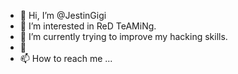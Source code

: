 - 👋 Hi, I’m @JestinGigi
- 👀 I’m interested in ReD TeAMiNg.
- 🌱 I’m currently trying to improve my hacking skills.
- 💞️ 
- 📫 How to reach me ...

<!---
JestinGigi/JestinGigi is a ✨ special ✨ repository because its `README.md` (this file) appears on your GitHub profile.
You can click the Preview link to take a look at your changes.
--->
